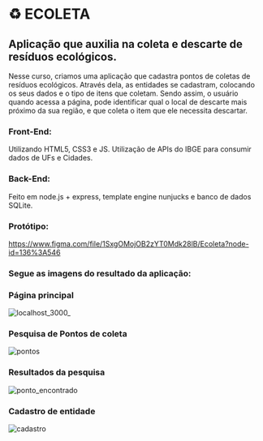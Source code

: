 # ♻️ ECOLETA
## Aplicação que auxilia na coleta e descarte de resíduos ecológicos.
  Nesse curso, criamos uma aplicação que cadastra pontos de coletas de resíduos ecológicos. Através dela, as entidades se cadastram, colocando os seus dados e o tipo de itens que coletam. Sendo assim, o usuário quando acessa a página, pode identificar qual o local de descarte mais próximo da sua região, e que coleta o item que ele necessita descartar.
  
### Front-End:
Utilizando HTML5, CSS3 e JS.
Utilização de APIs do IBGE para consumir dados de UFs e Cidades.

### Back-End:
Feito em node.js + express, template engine nunjucks e banco de dados SQLite.

### Protótipo:
https://www.figma.com/file/1SxgOMojOB2zYT0Mdk28lB/Ecoleta?node-id=136%3A546
  
### Segue as imagens do resultado da aplicação:

### Página principal
![localhost_3000_](https://user-images.githubusercontent.com/63068481/83966035-3e2a3f80-a88e-11ea-8113-cd167886ace9.png)

### Pesquisa de Pontos de coleta
![pontos](https://user-images.githubusercontent.com/63068481/83966377-4aaf9780-a890-11ea-8ce9-6feb798a04e5.png)

### Resultados da pesquisa
![ponto_encontrado](https://user-images.githubusercontent.com/63068481/83966403-6c108380-a890-11ea-8d9f-1eb57062e385.png)


### Cadastro de entidade
![cadastro](https://user-images.githubusercontent.com/63068481/83966422-864a6180-a890-11ea-8f53-11a237f734a1.png)

